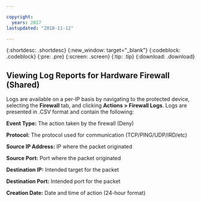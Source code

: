 ```yaml
---

copyright:
  years: 2017
lastupdated: "2018-11-12"

---
```


{:shortdesc: .shortdesc}
{:new_window: target="_blank"}
{:codeblock: .codeblock}
{:pre: .pre}
{:screen: .screen}
{:tip: .tip}
{:download: .download}

## Viewing Log Reports for Hardware Firewall (Shared)

Logs are available on a per-IP basis by navigating to the protected device, selecting the **Firewall** tab, and clicking **Actions > Firewall Logs**. Logs are presented in .CSV format and contain the following:

**Event Type:** The action taken by the firewall (Deny)

**Protocol:** The protocol used for communication (TCP/PING/UDP/IRD/etc)

**Source IP Address:** IP where the packet originated

**Source Port:** Port where the packet originated

**Destination IP:** Intended target for the packet

**Destination Port:** Intended port for the packet

**Creation Date:** Date and time of action (24-hour format)